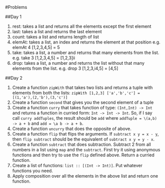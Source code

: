 #Problems

##Day 1

1. rest: takes a list and returns all the elements except the first element
2. last: takes a list and returns the last element
3. count: takes a list and returns length of list
4. elemAt: takes a list, an index and returns the element at that position e.g. elemAt 4 [1,2,3,4,5] = 5
5. take: takes a list, a number and returns that many elements from the list. e.g. take 3 [1,2,3,4,5] = [1,2,3]ii
6. drop: takes a list, a number and returns the list without that many elements from the list. e.g. drop 3 [1,2,3,i4,5] = [4,5]

##Day 2
1. Create a function `zipWith` that takes two lists and returns a tuple with elements from both the lists: `zipWith [1,2,3] ['a','b','c'] = [(1,'a'),(2,'b'),(3,'c')]`
2. Create a function `second` that gives you the second element of a tuple
3. Create a function `curry` that takes function of type: `(Int,Int) -> Int` and returns a function in curried form: `Int -> Int -> Int`. So, if I say call `curry addTuples`, the result should be `add` where `addTuple = \(a,b) -> a + b` and `add = \a b -> a + b`.
4. Create a function `uncurry` that does the opposite of above.
5. Create a function `flip` that flips the arguments. If `subtract x y = x - y`, then `flip subtract` should be the equivalent of `subtract x y = y - x`.
6. Create a function `subtract` that does subtraction. Subtract 2 from all numbers in a list using `map` and the `subtract`. First try it using anonymous functions and then try to use the `flip` defined above. Return a curried function.
7. Create a list of functions: `list :: [(Int -> Int)]`. Put whatever functions you need.
8. Apply composition over all the elements in the above list and return one function.
